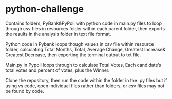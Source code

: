 # python-challenge
Contains folders, PyBank&PyPoll with python code in main.py files to loop through csv files in resources folder within each parent folder, then exports the results in the analysis folder in text file format.

Python code in Pybank loops though values in csv file within resource folder, calculating Total Months, Total, Average Change, Greatest Increase& Greatest Decrease, then exporting the terminal output to txt file.

Main.py in Pypoll loops through to calculate Total Votes, Each candidate’s total votes and percent of votes, plus the Winner.

Clone the repository, then run the code within the folder in the .py files but if using vs code, open individual files rather than folders, or csv files may not be found by code.

